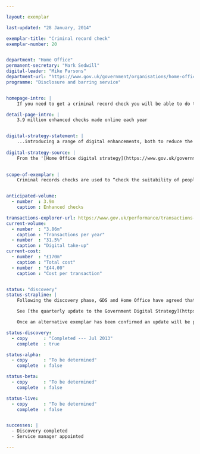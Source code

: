 ```yaml
---

layout: exemplar

last-updated: "28 January, 2014"

exemplar-title: "Criminal record check"
exemplar-number: 20


department: "Home Office"
permanent-secretary: "Mark Sedwill"
digital-leader: "Mike Parsons"
department-url: "https://www.gov.uk/government/organisations/home-office"
programme: "Disclosure and barring service"


homepage-intro: |
    If you need to get a criminal record check you will be able to do this simply and quickly online

detail-page-intro: |
    3.9 million enhanced checks made online each year


digital-strategy-statement: |
    ...introducing a range of digital enhancements, both to reduce the overall number of checks and to transform to digital transactions wherever possible
    
digital-strategy-source: |
    From the '[Home Office digital strategy](https://www.gov.uk/government/publications/home-office-digital-strategy)' --- December 2012
    

scope-of-exemplar: |
    Criminal records checks are used to “check the suitability of people who will be working in positions of trust, primarily with children or vulnerable adults… (DBS) will be introducing a range of digital enhancements, both to reduce the overall number of checks and to transform to digital transactions wherever possible” - [Home Office digital strategy](https://www.gov.uk/government/publications/home-office-digital-strategy)


anticipated-volume:
  - number  : 3.9m
    caption : Enhanced checks

transactions-explorer-url: https://www.gov.uk/performance/transactions-explorer/service-details/home-office-enhanced-criminal-records-checks
current-volume:
  - number  : "3.86m"
    caption : "Transactions per year"
  - number  : "31.5%"
    caption : "Digital take-up"
current-cost:
  - number  : "£170m"
    caption : "Total cost"
  - number  : "£44.00"
    caption : "Cost per transaction"


status: "discovery"
status-strapline: |
    Following the discovery phase, GDS and Home Office have agreed that due to contractual constraints and competing policy and legislative priorities, there would be more opportunity to effect transformational change by March 2015 in another service. GDS and Home Office have agreed to investigate working with HM Passport Office as an alternative to this exemplar. A discovery phase is now underway with HM Passports Office. 

    See [the quarterly update to the Government Digital Strategy](https://www.gov.uk/government/publications/government-digital-strategy-quarterly-progress-report-december-2013/government-digital-strategy-quarterly-progress-report-december-2013), published December 2013.

    Once an alternative exemplar has been confirmed an update will be published on the [Digital Transformation](https://www.gov.uk/transformation) pages.

status-discovery:
  - copy      : "Completed --- Jul 2013"
    complete  : true

status-alpha:
  - copy      : "To be determined"
    complete  : false

status-beta:
  - copy      : "To be determined"
    complete  : false

status-live:
  - copy      : "To be determined"
    complete  : false


successes: |
  - Discovery completed
  - Service manager appointed

---
```




